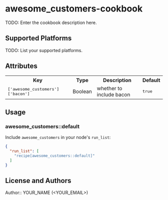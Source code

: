 # awesome_customers-cookbook

TODO: Enter the cookbook description here.

## Supported Platforms

TODO: List your supported platforms.

## Attributes

<table>
  <tr>
    <th>Key</th>
    <th>Type</th>
    <th>Description</th>
    <th>Default</th>
  </tr>
  <tr>
    <td><tt>['awesome_customers']['bacon']</tt></td>
    <td>Boolean</td>
    <td>whether to include bacon</td>
    <td><tt>true</tt></td>
  </tr>
</table>

## Usage

### awesome_customers::default

Include `awesome_customers` in your node's `run_list`:

```json
{
  "run_list": [
    "recipe[awesome_customers::default]"
  ]
}
```

## License and Authors

Author:: YOUR_NAME (<YOUR_EMAIL>)
